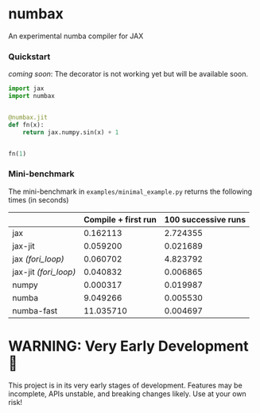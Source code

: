 # numbax

An experimental numba compiler for JAX

### Quickstart

*coming soon*: The decorator is not working yet but will be available soon.

```python
import jax
import numbax


@numbax.jit
def fn(x):
    return jax.numpy.sin(x) + 1


fn(1)
```

### Mini-benchmark

The mini-benchmark in `examples/minimal_example.py` returns the following times (in seconds)

|                       | Compile + first run | 100 successive runs | 
|-----------------------|---------------------|---------------------|
| jax                   | 0.162113            | 2.724355            |
| jax-jit               | 0.059200            | 0.021689            |
| jax *(fori_loop)*     | 0.060702            | 4.823792            |
| jax-jit *(fori_loop)* | 0.040832            | 0.006865            |
| numpy                 | 0.000317            | 0.019987            |
| numba                 | 9.049266            | 0.005530            |
| numba-fast            | 11.035710           | 0.004697            |

# WARNING: Very Early Development 🚧

This project is in its very early stages of development. Features may be incomplete, APIs unstable, and breaking changes
likely. Use at your own risk!
